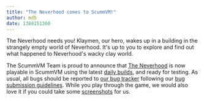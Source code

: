 ```yaml
---
title: "The Neverhood comes to ScummVM!"
author: md5
date: 1388151360
---
```


The Neverhood needs you! Klaymen, our hero, wakes up in a building in the strangely empty world of Neverhood. It's up to you to explore and find out what happened to Neverhood's wacky clay world.

The ScummVM Team is proud to announce that [The Neverhood](http://www.mobygames.com/game/windows/neverhood) is now playable in ScummVM using the latest [daily builds](/downloads/#daily), and ready for testing. As usual, all bugs should be reported to [our bug tracker](http://bugs.scummvm.org/) following our [bug submission guidelines](/faq/#question.report-bugs). While you play through the game, we would also love it if you could take some [screenshots](http://wiki.scummvm.org/index.php/Screenshots) for us.
